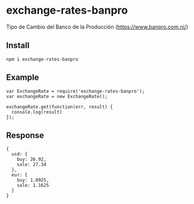 # exchange-rates-banpro
Tipo de Cambio del Banco de la Producción (https://www.banpro.com.ni/)

## Install

    npm i exchange-rates-banpro

## Example

    var ExchangeRate = require('exchange-rates-banpro');
    var exchangeRate = new ExchangeRate();

    exchangeRate.get(function(err, result) {
      console.log(result)
    });

## Response

    {
      usd: {
        buy: 26.92,
        sale: 27.34
      },
      eur: {
        buy: 1.0925,
        sale: 1.1625
      }
    }
